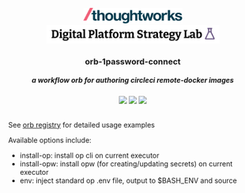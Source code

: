 <div align="center">
	<p>
		<img alt="Thoughtworks Logo" src="https://raw.githubusercontent.com/ThoughtWorks-DPS/static/master/thoughtworks_flamingo_wave.png?sanitize=true" width=200 />
    <br />
		<img alt="DPS Title" src="https://raw.githubusercontent.com/ThoughtWorks-DPS/static/master/dps_lab_title.png" width=350/>
	</p>
  <h3>orb-1password-connect</h3>
  <h5>a workflow orb for authoring circleci remote-docker images</h5>
  <a href="https://app.circleci.com/pipelines/github/ThoughtWorks-DPS/orb-1password-connect"><img src="https://circleci.com/gh/ThoughtWorks-DPS/orb-1password-connect.svg?style=shield"></a> <a href="https://badges.circleci.com/orbs/twdps/onepassword.svg"><img src="https://badges.circleci.com/orbs/twdps/onepassword.svg"></a> <a href="https://opensource.org/licenses/MIT"><img src="https://img.shields.io/badge/license-MIT-blue.svg"></a>
</div>
<br />


See [orb registry](https://circleci.com/developer/orbs/orb/twdps/onepassword) for detailed usage examples

Available options include:

  - install-op: install op cli on current executor
  - install-opw: install opw (for creating/updating secrets) on current executor
  - env: inject standard op .env file, output to $BASH_ENV and source
